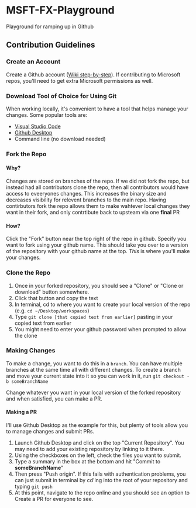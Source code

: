 # MSFT-FX-Playground
Playground for ramping up in Github

## Contribution Guidelines
### Create an Account
 Create a Github account ([Wiki step-by-step](https://www.wikihow.com/Create-an-Account-on-GitHub)). If contributing to Microsoft repos, you'll need to get extra Microsoft permissions as well.

### Download Tool of Choice for Using Git
When working locally, it's convenient to have a tool that helps manage your changes. Some popular tools are:
- [Visual Studio Code](https://code.visualstudio.com/docs/setup/mac)
- [Github Desktop](https://desktop.github.com)
- Command line (no download needed)

### Fork the Repo
#### Why?
Changes are stored on branches of the repo. If we did not fork the repo, but instead had all contributors clone the repo, then all contributors would have access to eveeryones changes. This increases the binary size and decreases visibility for relevent branches to the main repo. Having contirbutors fork the repo allows them to make wahtever local changes they want in their fork, and only contrtibute back to upsteam via one **final** PR

#### How?
Click the "Fork" button near the top right of the repo in github. Specify you want to fork using your github name. This should take you over to a version of the repository with your github name at the top. _This_ is where you'll make your changes.

### Clone the Repo
1. Once in your forked repository, you should see a "Clone" or "Clone or download" button somewhere.
2. Click that button and copy the text
3. In terminal, cd to where you want to create your local version of the repo (e.g. `cd ~/Desktop/workspaces`)
4. Type `git clone [that copied text from earlier]` pasting in your copied text from earlier
5. You might need to enter your github password when prompted to allow the clone

### Making Changes
To make a change, you want to do this in a `branch`. You can have multiple branches at the same time all with different changes. To create a branch and move your current state into it so you can work in it, run `git checkout -b someBranchName`

Change whatever you want in your local version of the forked repository and when satisfied, you can make a PR.

#### Making a PR
I'll use Github Desktop as the example for this, but plenty of tools allow you to manage changes and submit PRs.
1. Launch Github Desktop and click on the top "Current Repository". You may need to add your existing repository by linking to it there.
2. Using the checkboxes on the left, check the files you want to submit.
3. Type a summary in the box at the bottom and hit "Commit to **someBranchName**"
4. Then press "Push origin". If this fails with authentication problems, you can just submit in terminal by cd'ing into the root of your repository and typing `git push`
5. At this point, navigate to the repo online and you should see an option to Create a PR for everyone to see.
